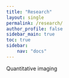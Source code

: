 ```yaml
---
title: "Research"
layout: single
permalink: /research/
author_profile: false
sidebar_main: true
toc: true
sidebar: 
    nav: "docs"
---
```

Quantitative imaging
